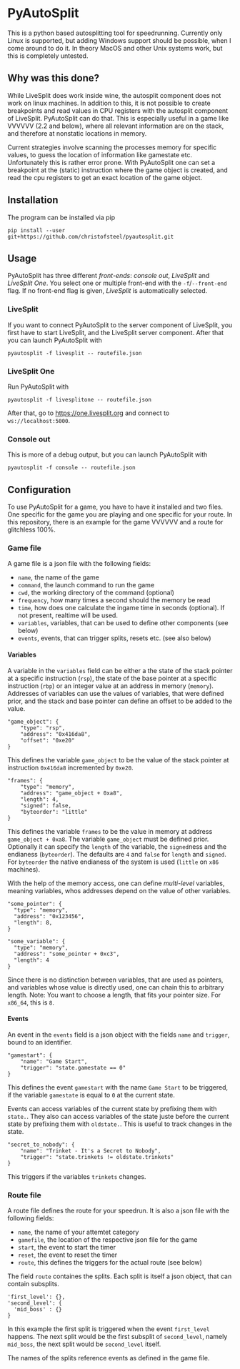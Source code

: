 PyAutoSplit
===========

This is a python based autosplitting tool for speedrunning. Currently only Linux is supported, but adding Windows support should be possible, when I come around to do it. In theory MacOS and other Unix systems work, but this is completely untested.

## Why was this done?

While LiveSplit does work inside wine, the autosplit component does not work on linux machines. In addition to this, it is not possible to create breakpoints and read values in CPU registers with the autosplit component of LiveSplit. PyAutoSplit can do that. This is especially useful in a game like VVVVVV (2.2 and below), where all relevant information are on the stack, and therefore at nonstatic locations in memory.

Current strategies involve scanning the processes memory for specific values, to guess the location of information like gamestate etc. Unfortunately this is rather error prone. With PyAutoSplit one can set a breakpoint at the (static) instruction where the game object is created, and read the cpu registers to get an exact location of the game object.

## Installation

The program can be installed via pip

```
pip install --user git+https://github.com/christofsteel/pyautosplit.git
```

## Usage

PyAutoSplit has three different _front-ends_: _console out_, _LiveSplit_ and _LiveSplit One_. You select one or multiple front-end with the `-f`/`--front-end` flag. If no front-end flag is given, _LiveSplit_ is automatically selected.

### LiveSplit

If you want to connect PyAutoSplit to the server component of LiveSplit, you first have to start LiveSplit, and the LiveSplit server component. After that you can launch PyAutoSplit with

```
pyautosplit -f livesplit -- routefile.json
```

### LiveSplit One

Run PyAutoSplit with

```
pyautosplit -f livesplitone -- routefile.json
```

After that, go to https://one.livesplit.org and connect to `ws://localhost:5000`.

### Console out

This is more of a debug output, but you can launch PyAutoSplit with

```
pyautosplit -f console -- routefile.json
```

## Configuration

To use PyAutoSplit for a game, you have to have it installed and two files. One specific for the game you are playing and one specific for your route. In this repository, there is an example for the game VVVVVV and a route for glitchless 100%.

### Game file

A game file is a json file with the following fields:

  * `name`, the name of the game
  * `command`, the launch command to run the game
  * `cwd`, the working directory of the command (optional)
  * `frequency`, how many times a second should the memory be read
  * `time`, how does one calculate the ingame time in seconds (optional). If not present, realtime will be used.
  * `variables`, variables, that can be used to define other components (see below)
  * `events`, events, that can trigger splits, resets etc. (see also below)


#### Variables

A variable in the `variables` field can be either a the state of the stack pointer at a specific instruction (`rsp`), the state of the base pointer at a specific instruction (`rbp`) or an integer value at an address in memory (`memory`). Addresses of variables can use the values of variables, that were defined prior, and the stack and base pointer can define an offset to be added to the value.

```
"game_object": {
    "type": "rsp",
    "address": "0x416da8",
    "offset": "0xe20"
}
```

This defines the variable `game_object` to be the value of the stack pointer at instruction `0x416da8` incremented by `0xe20`.

```
"frames": {
    "type": "memory",
    "address": "game_object + 0xa8",
    "length": 4,
    "signed": false,
    "byteorder": "little"
}
```

This defines the variable `frames` to be the value in memory at address `game_object + 0xa8`. The variable `game_object` must be defined prior. Optionally it can specify the `length` of the variable, the `signed`ness and the endianess (`byteorder`). The defaults are `4` and `false` for `length` and `signed`. For `byteorder` the native endianess of the system is used (`little` on `x86` machines).

With the help of the memory access, one can define _multi-level_ variables, meaning variables, whos addresses depend on the value of other variables.

```
"some_pointer": {
  "type": "memory",
  "address": "0x123456",
  "length": 8,
}

"some_variable": {
  "type": "memory",
  "address": "some_pointer + 0xc3",
  "length": 4
}
```

Since there is no distinction between variables, that are used as pointers, and variables whose value is directly used, one can chain this to arbitrary length. Note: You want to choose a length, that fits your pointer size. For `x86_64`, this is `8`.

#### Events

An event in the `events` field is a json object with the fields `name` and `trigger`, bound to an identifier.

```
"gamestart": {
    "name": "Game Start",
    "trigger": "state.gamestate == 0"
}
```

This defines the event `gamestart` with the name `Game Start` to be triggered, if the variable `gamestate` is equal to `0` at the current state.

Events can access variables of the current state by prefixing them with `state.`. They also can access variables of the state juste before the current state by prefixing them with `oldstate.`. This is useful to track changes in the state.

```
"secret_to_nobody": {
    "name": "Trinket - It's a Secret to Nobody",
    "trigger": "state.trinkets != oldstate.trinkets"
}
```

This triggers if the variables `trinkets` changes.

### Route file

A route file defines the route for your speedrun. It is also a json file with the following fields:

 * `name`, the name of your attemtet category
 * `gamefile`, the location of the respective json file for the game
 * `start`, the event to start the timer
 * `reset`, the event to reset the timer
 * `route`, this defines the triggers for the actual route (see below)

The field `route` containes the splits. Each split is itself a json object, that can contain subsplits.

```
'first_level': {},
'second_level': {
  'mid_boss' : {}
}
```
In this example the first split is triggered when the event `first_level` happens. The next split would be the first subsplit of `second_level`, namely `mid_boss`, the next split would be `second_level` itself.

The names of the splits reference events as defined in the game file.

